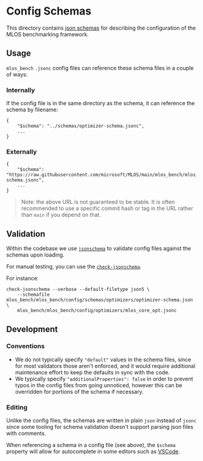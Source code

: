 # Config Schemas

This directory contains [json schemas](https://json-schema.org/) for describing the configuration of the MLOS benchmarking framework.

## Usage

`mlos_bench` `.jsonc` config files can reference these schema files in a couple of ways:

### Internally

If the config file is in the same directory as the schema, it can reference the schema by filename:

```jsonc
{
    "$schema": "../schemas/optimizer-schema.jsonc",
    ...
}
```

### Externally

```jsonc
{
    "$schema": "https://raw.githubusercontent.com/microsoft/MLOS/main/mlos_bench/mlos_bench/config/schemas/optimizer-schema.jsonc",
    ...
}
```

> Note: the above URL is not guaranteed to be stable. It is often recommended to use a specific commit hash or tag in the URL rather than `main` if you depend on that.

## Validation

Within the codebase we use [`jsonschema`](https://pypi.org/project/jsonschema/) to validate config files against the schemas upon loading.

For manual testing, you can use the [`check-jsonschema`](https://pypi.org/project/check-jsonschema/).

For instance:

```shell
check-jsonschema --verbose --default-filetype json5 \
    --schemafile mlos_bench/mlos_bench/config/schemas/optimizers/optimizer-schema.json \
    mlos_bench/mlos_bench/config/optimizers/mlos_core_opt.jsonc
```

## Development

### Conventions

- We do not typically specify `"default"` values in the schema files, since for most validators those aren't enforced, and it would require additional maintenance effort to keep the defaults in sync with the code.
- We typically specify `"additionalProperties": false` in order to prevent typos in the config files from going unnoticed, however this can be overridden for portions of the schema if necessary.

### Editing

Unlike the config files, the schemas are written in plain `json` instead of `jsonc` since some tooling for schema validation doesn't support parsing json files with comments.

When referencing a schema in a config file (see above), the `$schema` property will allow for autocomplete in some editors such as [VSCode](https://code.visualstudio.com/).
